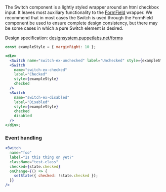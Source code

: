 The Switch component is a lightly styled wrapper around an html checkbox input. It leaves most auxiliary functionality to the [FormField](#form) wrapper. We recommend that in most cases the Switch is used through the FormField component be used to ensure complete design consistency, but there may be some cases in which a pure Switch element is desired.

Design specification: <a href="http://designsystem.puppetlabs.net/forms" target="_top">designsystem.puppetlabs.net/forms</a>

```jsx
const exampleStyle = { marginRight: 10 };

<div>
  <Switch name="switch-ex-unchecked" label="Unchecked" style={exampleStyle} />
  <Switch
    name="switch-ex-checked"
    label="Checked"
    style={exampleStyle}
    checked
  />
  <Switch
    name="switch-ex-disabled"
    label="Disabled"
    style={exampleStyle}
    checked
    disabled
  />
</div>;
```

### Event handling

```jsx
<Switch
  name="foo"
  label="Is this thing on yet?"
  className="test-class"
  checked={state.checked}
  onChange={() => {
    setState({ checked: !state.checked });
  }}
/>
```
